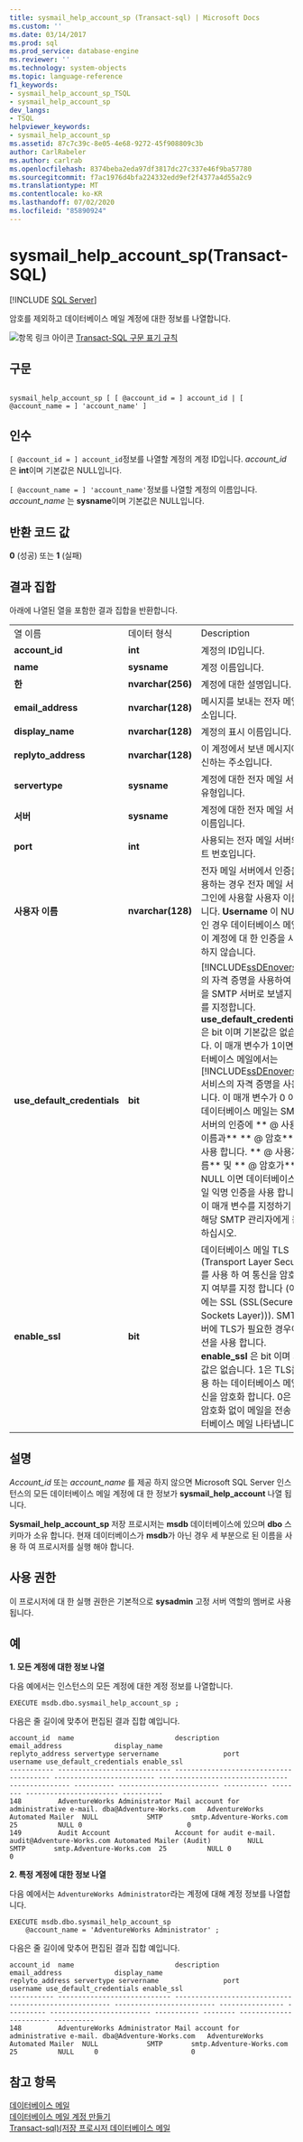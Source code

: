 ```yaml
---
title: sysmail_help_account_sp (Transact-sql) | Microsoft Docs
ms.custom: ''
ms.date: 03/14/2017
ms.prod: sql
ms.prod_service: database-engine
ms.reviewer: ''
ms.technology: system-objects
ms.topic: language-reference
f1_keywords:
- sysmail_help_account_sp_TSQL
- sysmail_help_account_sp
dev_langs:
- TSQL
helpviewer_keywords:
- sysmail_help_account_sp
ms.assetid: 87c7c39c-8e05-4e68-9272-45f908809c3b
author: CarlRabeler
ms.author: carlrab
ms.openlocfilehash: 8374beba2eda97df3817dc27c337e46f9ba57780
ms.sourcegitcommit: f7ac1976d4bfa224332edd9ef2f4377a4d55a2c9
ms.translationtype: MT
ms.contentlocale: ko-KR
ms.lasthandoff: 07/02/2020
ms.locfileid: "85890924"
---
```

# <a name="sysmail_help_account_sp-transact-sql"></a>sysmail_help_account_sp(Transact-SQL)
[!INCLUDE [SQL Server](../../includes/applies-to-version/sqlserver.md)]

  암호를 제외하고 데이터베이스 메일 계정에 대한 정보를 나열합니다.  
  
 ![항목 링크 아이콘](../../database-engine/configure-windows/media/topic-link.gif "항목 링크 아이콘") [Transact-SQL 구문 표기 규칙](../../t-sql/language-elements/transact-sql-syntax-conventions-transact-sql.md)  
  
## <a name="syntax"></a>구문  
  
```  
  
sysmail_help_account_sp [ [ @account_id = ] account_id | [ @account_name = ] 'account_name' ]  
```  
  
## <a name="arguments"></a>인수  
`[ @account_id = ] account_id`정보를 나열할 계정의 계정 ID입니다. *account_id* 은 **int**이며 기본값은 NULL입니다.  
  
`[ @account_name = ] 'account_name'`정보를 나열할 계정의 이름입니다. *account_name* 는 **sysname**이며 기본값은 NULL입니다.  
  
## <a name="return-code-values"></a>반환 코드 값  
 **0** (성공) 또는 **1** (실패)  
  
## <a name="result-sets"></a>결과 집합  
 아래에 나열된 열을 포함한 결과 집합을 반환합니다.  
  
||||  
|-|-|-|  
|열 이름|데이터 형식|Description|  
|**account_id**|**int**|계정의 ID입니다.|  
|**name**|**sysname**|계정 이름입니다.|  
|**한**|**nvarchar(256)**|계정에 대한 설명입니다.|  
|**email_address**|**nvarchar(128)**|메시지를 보내는 전자 메일 주소입니다.|  
|**display_name**|**nvarchar(128)**|계정의 표시 이름입니다.|  
|**replyto_address**|**nvarchar(128)**|이 계정에서 보낸 메시지에 회신하는 주소입니다.|  
|**servertype**|**sysname**|계정에 대한 전자 메일 서버의 유형입니다.|  
|**서버**|**sysname**|계정에 대한 전자 메일 서버의 이름입니다.|  
|**port**|**int**|사용되는 전자 메일 서버의 포트 번호입니다.|  
|**사용자 이름**|**nvarchar(128)**|전자 메일 서버에서 인증을 사용하는 경우 전자 메일 서버 로그인에 사용할 사용자 이름입니다. **Username** 이 NULL 인 경우 데이터베이스 메일는이 계정에 대 한 인증을 사용 하지 않습니다.|  
|**use_default_credentials**|**bit**|[!INCLUDE[ssDEnoversion](../../includes/ssdenoversion-md.md)]의 자격 증명을 사용하여 메일을 SMTP 서버로 보낼지 여부를 지정합니다. **use_default_credentials** 은 bit 이며 기본값은 없습니다. 이 매개 변수가 1이면 데이터베이스 메일에서는 [!INCLUDE[ssDEnoversion](../../includes/ssdenoversion-md.md)] 서비스의 자격 증명을 사용합니다. 이 매개 변수가 0 이면 데이터베이스 메일는 SMTP 서버의 인증에 ** \@ 사용자 이름과** ** \@ 암호** 를 사용 합니다. ** \@ 사용자 이름** 및 ** \@ 암호가** NULL 이면 데이터베이스 메일 익명 인증을 사용 합니다. 이 매개 변수를 지정하기 전에 해당 SMTP 관리자에게 문의하십시오.|  
|**enable_ssl**|**bit**|데이터베이스 메일 TLS (Transport Layer Security)를 사용 하 여 통신을 암호화할지 여부를 지정 합니다 (이전에는 SSL (SSL(Secure Sockets Layer))). SMTP 서버에 TLS가 필요한 경우이 옵션을 사용 합니다. **enable_ssl** 은 bit 이며 기본값은 없습니다. 1은 TLS를 사용 하는 데이터베이스 메일 통신을 암호화 합니다. 0은 TLS 암호화 없이 메일을 전송 데이터베이스 메일 나타냅니다.|  
  
## <a name="remarks"></a>설명  
 *Account_id* 또는 *account_name* 를 제공 하지 않으면 Microsoft SQL Server 인스턴스의 모든 데이터베이스 메일 계정에 대 한 정보가 **sysmail_help_account** 나열 됩니다.  
  
 **Sysmail_help_account_sp** 저장 프로시저는 **msdb** 데이터베이스에 있으며 **dbo** 스키마가 소유 합니다. 현재 데이터베이스가 **msdb**가 아닌 경우 세 부분으로 된 이름을 사용 하 여 프로시저를 실행 해야 합니다.  
  
## <a name="permissions"></a>사용 권한  
 이 프로시저에 대 한 실행 권한은 기본적으로 **sysadmin** 고정 서버 역할의 멤버로 사용 됩니다.  
  
## <a name="examples"></a>예  
 **1. 모든 계정에 대한 정보 나열**  
  
 다음 예에서는 인스턴스의 모든 계정에 대한 계정 정보를 나열합니다.  
  
```  
EXECUTE msdb.dbo.sysmail_help_account_sp ;  
```  
  
 다음은 줄 길이에 맞추어 편집된 결과 집합 예입니다.  
  
```  
account_id  name                         description                             email_address             display_name                     replyto_address servertype servername                port        username use_default_credentials enable_ssl  
----------- ---------------------------- --------------------------------------- ------------------------- -------------------------------- --------------- ---------- ------------------------- ----------- -------- ----------------------- ----------  
148         AdventureWorks Administrator Mail account for administrative e-mail. dba@Adventure-Works.com   AdventureWorks Automated Mailer  NULL            SMTP       smtp.Adventure-Works.com  25          NULL 0                          0        
149         Audit Account                Account for audit e-mail.               audit@Adventure-Works.com Automated Mailer (Audit)         NULL            SMTP       smtp.Adventure-Works.com  25          NULL 0                          0        
```  
  
 **2. 특정 계정에 대한 정보 나열**  
  
 다음 예에서는 `AdventureWorks Administrator`라는 계정에 대해 계정 정보를 나열합니다.  
  
```  
EXECUTE msdb.dbo.sysmail_help_account_sp  
    @account_name = 'AdventureWorks Administrator' ;  
```  
  
 다음은 줄 길이에 맞추어 편집된 결과 집합 예입니다.  
  
```  
account_id  name                         description                             email_address             display_name                     replyto_address servertype servername                port        username use_default_credentials enable_ssl  
----------- ---------------------------- ------------------------------------------------------ ------------------------- ---------------- ---------- ------------------------- ----------- -------- ----------------------- ----------  
148         AdventureWorks Administrator Mail account for administrative e-mail. dba@Adventure-Works.com   AdventureWorks Automated Mailer  NULL            SMTP       smtp.Adventure-Works.com  25          NULL     0                       0       
```  
  
## <a name="see-also"></a>참고 항목  
 [데이터베이스 메일](../../relational-databases/database-mail/database-mail.md)   
 [데이터베이스 메일 계정 만들기](../../relational-databases/database-mail/create-a-database-mail-account.md)   
 [Transact-sql&#41;&#40;저장 프로시저 데이터베이스 메일](../../relational-databases/system-stored-procedures/database-mail-stored-procedures-transact-sql.md)  
  
  
